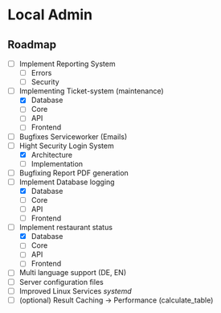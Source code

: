 # Local Admin

## Roadmap

- [ ] Implement Reporting System
    - [ ] Errors
    - [ ] Security
- [ ] Implementing Ticket-system (maintenance)
    - [x] Database
    - [ ] Core
    - [ ] API
    - [ ] Frontend
- [ ] Bugfixes Serviceworker (Emails)
- [ ] Hight Security Login System
    - [x] Architecture
    - [ ] Implementation
- [ ] Bugfixing Report PDF generation
- [ ] Implement Database logging
    - [x] Database
    - [ ] Core
    - [ ] API
    - [ ] Frontend
- [ ] Implement restaurant status
    - [x] Database
    - [ ] Core
    - [ ] API
    - [ ] Frontend
- [ ] Multi language support (DE, EN)
- [ ] Server configuration files
- [ ] Improved Linux Services *systemd*
- [ ] (optional) Result Caching -> Performance (calculate_table)